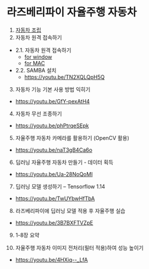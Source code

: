 # 라즈베리파이 자율주행 자동차

1. [자동차 조립](https://youtu.be/1Y5F0bxzvKY)
2. 자동차 원격 접속하기
- 2.1. 자동차 원격 접속하기 
  - [for window](https://youtu.be/6hZBRJsryvg)
  - [for MAC](https://youtu.be/zsEMhvE8G2E)
- 2.2. SAMBA 설치
  - https://youtu.be/TN2XQLQpH5Q

3. 자동차 기능 기본 사용 방법 익히기
  - https://youtu.be/GfY-pexAtH4

4. 자동차 무선 조종하기
  - https://youtu.be/phPtrqeSEpk


5. 자율주행 자동차 카메라를 활용하기 (OpenCV 활용)
  - https://youtu.be/naT3gB4Ca6o

6. 딥러닝 자율주행 자동차 만들기 - 데이터 획득
  - https://youtu.be/Ua-28NoQoMI

7. 딥러닝 모델 생성하기 – Tensorflow 1.14
  - https://youtu.be/TwUYbwHfTbA

8. 라즈베리파이에 딥러닝 모델 적용 후 자율주행 실습
  - https://youtu.be/3B7BXFTVZpE

9. 1-8장 요약

10. 자율주행 자동차 이미지 전처리(필터 적용)하여 성능 높이기
  - https://youtu.be/4HXiq--_LfA
